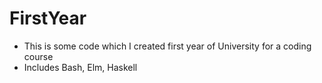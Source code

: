 # FirstYear

* This is some code which I created first year of University for a coding course 
* Includes Bash, Elm, Haskell 
